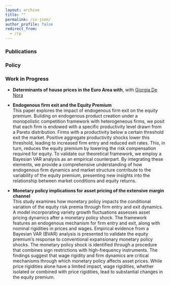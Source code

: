 ```yaml
---
layout: archive
title: ""
permalink: /cv-json/
author_profile: false
redirect_from:
  - /rp
---
```


### Publications

### Policy


### Work in Progress

* **Determinants of house prices in the Euro Area with**, with [Giorgia De Nora](https://www.ecb.europa.eu/pub/research/authors/profiles/giorgia-de-nora.en.html) 

* **Endogenous firm exit and the Equity Premium** <br>
This paper explores the impact of endogenous firm exit on the equity premium. Building on endogenous product creation under a monopolistic competition framework with heterogeneous firms, we posit that each firm is endowed with a specific productivity level drawn from a Pareto distribution. Firms with a productivity below a certain threshold exit the market. Positive aggregate productivity shocks lower this threshold, leading to increased firm entry and reduced exit rates. This, in turn, reduces the equity premium by lowering the risk compensation required for equity. To validate our theoretical framework, we employ a Bayesian VAR analysis as an empirical counterpart. By integrating these elements, we provide a comprehensive understanding of how endogenous firm dynamics and market structure contribute to the variability of the equity premium, presenting new insights into the relationship between market conditions and equity returns.

* **Monetary policy implications for asset pricing of the extensive margin channel** <br>
This study examines how monetary policy impacts the conditional variation of the equity risk premia through firm entry and exit dynamics. A model incorporating variety growth fluctuations assesses asset pricing dynamics after a monetary policy shock. The framework features an endogenous mechanism for firm entry and exit, along with nominal rigidities in prices and wages. Empirical evidence from a Bayesian VAR (BVAR) analysis is presented to validate the equity premium’s response to conventional expansionary monetary policy shocks. The monetary policy shock is identified through a procedure that combines sign restrictions with high-frequency instruments. The findings suggest that wage rigidity and firm dynamics are critical mechanisms through which monetary policy affects asset prices. While price rigidities alone have a limited impact, wage rigidities, whether isolated or combined with price rigidities, lead to substantial changes in the equity premium.
